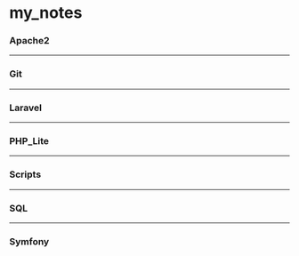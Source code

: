 # my_notes

### Apache2
***
### Git
***
### Laravel
***
### PHP_Lite
***
### Scripts
***
### SQL
***
### Symfony
